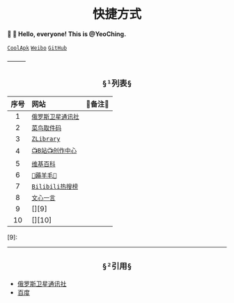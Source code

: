 # <center>快捷方式</center>
**👋 🤗
 Hello, everyone!
This is @YeoChing.**  

[`CoolApk`][1] [`Weibo`][2] [`GitHub`][3]

[1]:http://www.coolapk.com/u/2483998
[2]:https://weibo.com/u/6035775848
[3]:https://github.com/YeoChing/M6856 

———

## <center>`§¹列表§`</center>
|序号|网站|📝备注📝|
|:---:|:---|---|
|1|[`俄罗斯卫星通讯社`][1]|    |
|2|[`菜鸟取件码`][2]|    |
|3|[`ZLibrary`][3]|    |
|4|[`📺B站📺创作中心`][4]|    |
|5|[`维基百科`][5]|    |
|6|[`🐑薅羊毛🐑`][6]|    |
|7|[`Bilibili热搜榜`][7]|    |
|8|[`文心一言`][8]|    |
|9|[][9]|    |
|10|[][10]|    |

[1]:https://sputniknews.cn
[2]:https://market.m.taobao.com/app/cn-yz/multi-activity/authCode.html?bizEntry=ALIPAY_GUOGUO
[3]:https://zlibrary.ga/
[4]:https://member.bilibili.com/platform/upload-manager/article
[5]:https://zh.m.wikipedia.hfut.cf
[6]:https://www.coolapk.com/feed/44576403
[7]:http://b23.tv/ABtBRdt
[8]:https://yiyan.baidu.com/
[9]:

___
## <center>`§²引用§`</center>  

- [俄罗斯卫星通讯社](https://sputniknews.cn/)
- [百度][id]

[id]:www.baidu.com